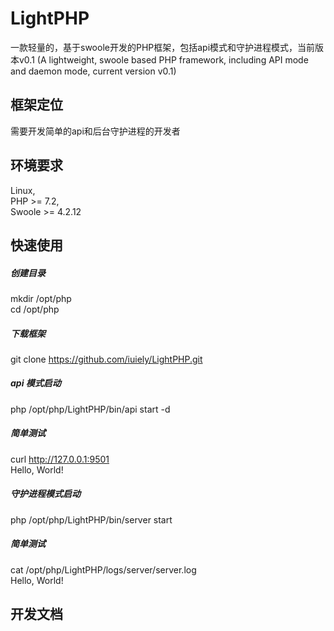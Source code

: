 # LightPHP
一款轻量的，基于swoole开发的PHP框架，包括api模式和守护进程模式，当前版本v0.1
(A lightweight, swoole based PHP framework, including API mode and daemon mode, current version v0.1)

## 框架定位 <br>
需要开发简单的api和后台守护进程的开发者

## 环境要求 <br>
Linux, <br>
PHP >= 7.2, <br>
Swoole >= 4.2.12 <br>

## 快速使用
##### 创建目录
mkdir /opt/php <br>
cd /opt/php <br>

##### 下载框架
git clone https://github.com/iuiely/LightPHP.git <br>

##### api 模式启动 <br>
php /opt/php/LightPHP/bin/api start -d

##### 简单测试 <br>
curl http://127.0.0.1:9501 <br>
Hello, World!

##### 守护进程模式启动 <br>
php /opt/php/LightPHP/bin/server start <br>

##### 简单测试 <br>
cat /opt/php/LightPHP/logs/server/server.log <br>
Hello, World! <br>

## 开发文档

